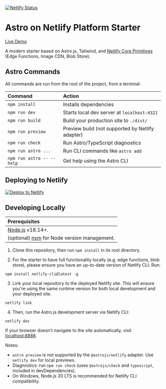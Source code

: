 [![Netlify Status](https://api.netlify.com/api/v1/badges/d58fc062-1265-45c3-8a37-0fba83e4cf6f/deploy-status)](https://app.netlify.com/projects/kaptainkavern/deploys)
# Astro on Netlify Platform Starter

[Live Demo](https://kaptainkavern.netlify.app/)

A modern starter based on Astro.js, Tailwind, and [Netlify Core Primitives](https://docs.netlify.com/core/overview/#develop) (Edge Functions, Image CDN, Blob Store).

## Astro Commands

All commands are run from the root of the project, from a terminal:

| Command                   | Action                                           |
| :------------------------ | :----------------------------------------------- |
| `npm install`             | Installs dependencies                            |
| `npm run dev`             | Starts local dev server at `localhost:4321`      |
| `npm run build`           | Build your production site to `./dist/`          |
| `npm run preview`         | Preview build (not supported by Netlify adapter) |
| `npm run check`           | Run Astro/TypeScript diagnostics                 |
| `npm run astro ...`       | Run CLI commands like `astro add`                |
| `npm run astro -- --help` | Get help using the Astro CLI                     |

## Deploying to Netlify

[![Deploy to Netlify](https://www.netlify.com/img/deploy/button.svg)](https://app.netlify.com/start/deploy?repository=https://github.com/netlify-templates/astro-platform-starter)

## Developing Locally

| Prerequisites                                                                |
| :--------------------------------------------------------------------------- |
| [Node.js](https://nodejs.org/) v18.14+.                                      |
| (optional) [nvm](https://github.com/nvm-sh/nvm) for Node version management. |

1. Clone this repository, then run `npm install` in its root directory.

2. For the starter to have full functionality locally (e.g. edge functions, blob store), please ensure you have an up-to-date version of Netlify CLI. Run:

```
npm install netlify-cli@latest -g
```

3. Link your local repository to the deployed Netlify site. This will ensure you're using the same runtime version for both local development and your deployed site.

```
netlify link
```

4. Then, run the Astro.js development server via Netlify CLI:

```
netlify dev
```

If your browser doesn't navigate to the site automatically, visit [localhost:8888](http://localhost:8888).

Notes:
- `astro preview` is not supported by the `@astrojs/netlify` adapter. Use `netlify dev` for local previews.
- Diagnostics: run `npm run check` (uses `@astrojs/check` and `typescript`, included in devDependencies).
- On Windows, Node.js 20 LTS is recommended for Netlify CLI compatibility.
